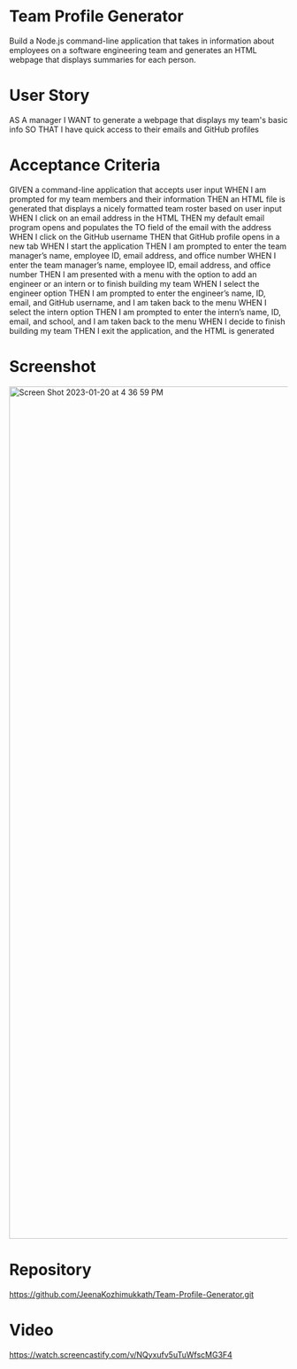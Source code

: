 # Team Profile Generator
Build a Node.js command-line application that takes in information about employees on a software engineering team and generates an HTML webpage that displays summaries for each person.

# User Story
AS A manager
I WANT to generate a webpage that displays my team's basic info
SO THAT I have quick access to their emails and GitHub profiles

# Acceptance Criteria
GIVEN a command-line application that accepts user input
WHEN I am prompted for my team members and their information
THEN an HTML file is generated that displays a nicely formatted team roster based on user input
WHEN I click on an email address in the HTML
THEN my default email program opens and populates the TO field of the email with the address
WHEN I click on the GitHub username
THEN that GitHub profile opens in a new tab
WHEN I start the application
THEN I am prompted to enter the team manager’s name, employee ID, email address, and office number
WHEN I enter the team manager’s name, employee ID, email address, and office number
THEN I am presented with a menu with the option to add an engineer or an intern or to finish building my team
WHEN I select the engineer option
THEN I am prompted to enter the engineer’s name, ID, email, and GitHub username, and I am taken back to the menu
WHEN I select the intern option
THEN I am prompted to enter the intern’s name, ID, email, and school, and I am taken back to the menu
WHEN I decide to finish building my team
THEN I exit the application, and the HTML is generated

# Screenshot
<img width="1540" alt="Screen Shot 2023-01-20 at 4 36 59 PM" src="https://user-images.githubusercontent.com/39594923/213815980-bb5dab73-ccc2-4a3b-8bc2-5814041cd006.png">


# Repository
https://github.com/JeenaKozhimukkath/Team-Profile-Generator.git

# Video
https://watch.screencastify.com/v/NQyxufv5uTuWfscMG3F4
